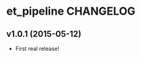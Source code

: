 et_pipeline CHANGELOG
======================

v1.0.1 (2015-05-12)
-------------------
* First real release!
